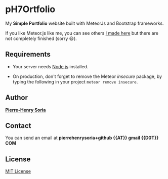 # pH7Ortfolio

My **Simple Portfolio** website built with MeteorJs and Bootstrap frameworks.

If you like Meteor.js like me, you can see others [I made here](https://github.com/AwesomeMobileApps) but there are not completely finished (sorry :smiley:).


## Requirements

- Your server needs [Node.js](http://nodejs.org/) installed.

- On production, don't forget to remove the Meteor *insecure* package, by typing the following in your project `meteor remove insecure`.


## Author

**[Pierre-Henry Soria](https://github.com/pH-7/)**


## Contact

You can send an email at **pierrehenrysoria+github {{AT}} gmail {{D0T}} COM**


## License

[MIT License](http://opensource.org/licenses/mit-license.php)
